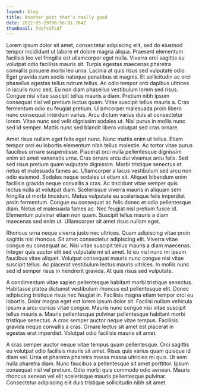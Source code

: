 ```yaml
---
layout: blog
title: Another post that's really good
date: 2022-05-29T06:56:01.764Z
thumbnail: fdsfsdfsdf
---
```


Lorem ipsum dolor sit amet, consectetur adipiscing elit, sed do eiusmod tempor incididunt ut labore et dolore magna aliqua. Praesent elementum facilisis leo vel fringilla est ullamcorper eget nulla. Viverra orci sagittis eu volutpat odio facilisis mauris sit. Turpis egestas maecenas pharetra convallis posuere morbi leo urna. Lacinia at quis risus sed vulputate odio. Eget gravida cum sociis natoque penatibus et magnis. Et sollicitudin ac orci phasellus egestas tellus rutrum tellus. Ac odio tempor orci dapibus ultrices in iaculis nunc sed. Eu non diam phasellus vestibulum lorem sed risus. Congue nisi vitae suscipit tellus mauris a diam. Pretium nibh ipsum consequat nisl vel pretium lectus quam. Vitae suscipit tellus mauris a. Cras fermentum odio eu feugiat pretium. Ullamcorper malesuada proin libero nunc consequat interdum varius. Arcu dictum varius duis at consectetur lorem. Vitae nunc sed velit dignissim sodales ut. Nisl purus in mollis nunc sed id semper. Mattis nunc sed blandit libero volutpat sed cras ornare.

Amet risus nullam eget felis eget nunc. Nunc mattis enim ut tellus. Etiam tempor orci eu lobortis elementum nibh tellus molestie. Ac tortor vitae purus faucibus ornare suspendisse. Placerat orci nulla pellentesque dignissim enim sit amet venenatis urna. Cras ornare arcu dui vivamus arcu felis. Sed sed risus pretium quam vulputate dignissim. Morbi tristique senectus et netus et malesuada fames ac. Ullamcorper a lacus vestibulum sed arcu non odio euismod. Sodales neque sodales ut etiam sit. Aliquet bibendum enim facilisis gravida neque convallis a cras. Ac tincidunt vitae semper quis lectus nulla at volutpat diam. Scelerisque viverra mauris in aliquam sem fringilla ut morbi tincidunt. Metus vulputate eu scelerisque felis imperdiet proin fermentum. Congue eu consequat ac felis donec et odio pellentesque diam. Netus et malesuada fames ac. Nec feugiat nisl pretium fusce id. Elementum pulvinar etiam non quam. Suscipit tellus mauris a diam maecenas sed enim ut. Ullamcorper sit amet risus nullam eget.

Rhoncus urna neque viverra justo nec ultrices. Quam adipiscing vitae proin sagittis nisl rhoncus. Sit amet consectetur adipiscing elit. Viverra vitae congue eu consequat ac. Nisi vitae suscipit tellus mauris a diam maecenas. Integer quis auctor elit sed vulputate mi sit amet. Id eu nisl nunc mi ipsum faucibus vitae aliquet. Volutpat consequat mauris nunc congue nisi vitae suscipit tellus. Ac placerat vestibulum lectus mauris ultrices. In mollis nunc sed id semper risus in hendrerit gravida. At quis risus sed vulputate.

A condimentum vitae sapien pellentesque habitant morbi tristique senectus. Habitasse platea dictumst vestibulum rhoncus est pellentesque elit. Donec adipiscing tristique risus nec feugiat in. Facilisis magna etiam tempor orci eu lobortis. Dolor magna eget est lorem ipsum dolor sit. Facilisi nullam vehicula ipsum a arcu cursus vitae congue. Mauris nunc congue nisi vitae suscipit tellus mauris a. Mauris pellentesque pulvinar pellentesque habitant morbi tristique senectus. A cras semper auctor neque vitae tempus. Facilisis gravida neque convallis a cras. Ornare lectus sit amet est placerat in egestas erat imperdiet. Volutpat odio facilisis mauris sit amet.

A cras semper auctor neque vitae tempus quam pellentesque. Orci sagittis eu volutpat odio facilisis mauris sit amet. Risus quis varius quam quisque id diam vel. Urna et pharetra pharetra massa massa ultricies mi quis. Ut sem nulla pharetra diam. Nunc faucibus a pellentesque sit amet porttitor. Ipsum consequat nisl vel pretium. Odio morbi quis commodo odio aenean. Mauris rhoncus aenean vel elit scelerisque mauris pellentesque pulvinar. Consectetur adipiscing elit duis tristique sollicitudin nibh sit amet.
